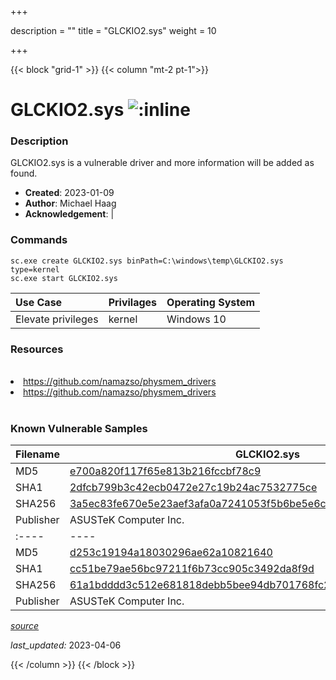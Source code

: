 +++

description = ""
title = "GLCKIO2.sys"
weight = 10

+++


{{< block "grid-1" >}}
{{< column "mt-2 pt-1">}}


# GLCKIO2.sys ![:inline](/images/twitter_verified.png) 


### Description

GLCKIO2.sys is a vulnerable driver and more information will be added as found.

- **Created**: 2023-01-09
- **Author**: Michael Haag
- **Acknowledgement**:  | [](https://twitter.com/)

### Commands

```
sc.exe create GLCKIO2.sys binPath=C:\windows\temp\GLCKIO2.sys type=kernel
sc.exe start GLCKIO2.sys
```

| Use Case | Privilages | Operating System | 
|:---- | ---- | ---- |
| Elevate privileges | kernel | Windows 10 |

### Resources
<br>
<li><a href=" https://github.com/namazso/physmem_drivers"> https://github.com/namazso/physmem_drivers</a></li>
<li><a href="https://github.com/namazso/physmem_drivers">https://github.com/namazso/physmem_drivers</a></li>
<br>

### Known Vulnerable Samples

| Filename | GLCKIO2.sys |
|:---- | ---- | 
| MD5 | <a href="https://www.virustotal.com/gui/file/e700a820f117f65e813b216fccbf78c9">e700a820f117f65e813b216fccbf78c9</a> |
| SHA1 | <a href="https://www.virustotal.com/gui/file/2dfcb799b3c42ecb0472e27c19b24ac7532775ce">2dfcb799b3c42ecb0472e27c19b24ac7532775ce</a> |
| SHA256 | <a href="https://www.virustotal.com/gui/file/3a5ec83fe670e5e23aef3afa0a7241053f5b6be5e6ca01766d6b5f9177183c25">3a5ec83fe670e5e23aef3afa0a7241053f5b6be5e6ca01766d6b5f9177183c25</a> |
| Publisher | ASUSTeK Computer Inc. || Signature | ASUSTeK Computer Inc., DigiCert SHA2 High Assurance Code Signing CA, DigiCert   || Filename | GLCKIO2.sys |
|:---- | ---- | 
| MD5 | <a href="https://www.virustotal.com/gui/file/d253c19194a18030296ae62a10821640">d253c19194a18030296ae62a10821640</a> |
| SHA1 | <a href="https://www.virustotal.com/gui/file/cc51be79ae56bc97211f6b73cc905c3492da8f9d">cc51be79ae56bc97211f6b73cc905c3492da8f9d</a> |
| SHA256 | <a href="https://www.virustotal.com/gui/file/61a1bdddd3c512e681818debb5bee94db701768fc25e674fcad46592a3259bd0">61a1bdddd3c512e681818debb5bee94db701768fc25e674fcad46592a3259bd0</a> |
| Publisher | ASUSTeK Computer Inc. || Signature | ASUSTeK Computer Inc., DigiCert SHA2 High Assurance Code Signing CA, DigiCert   |


[*source*](https://github.com/magicsword-io/LOLDrivers/tree/main/yaml/glckio2.yaml)

*last_updated:* 2023-04-06








{{< /column >}}
{{< /block >}}

